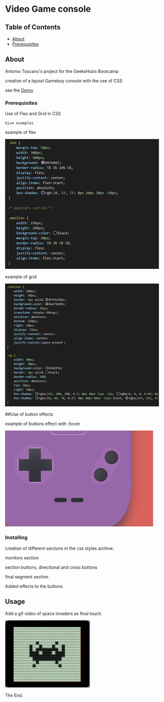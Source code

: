 # Video Game console

## Table of Contents

- [About](#about)
- [Prerequisites](#prerequisites)

## About <a name = "about"></a>

Antonio Toscano's project for the GeeksHubs Bootcamp

creation of a layout Gameboy console with the use of CSS

see the <a href="https://a-toscan.github.io/VideoGame-console/" target="_blank">Demo</a>

### Prerequisites

Use of Flex and Grid in CSS

```
Give examples
```

example of flex

<img src="/img/flex.JPG" alt="example of flex">

example of grid

<img src="/img/grid.JPG" alt="example of grid">

##Use of button effects

example of buttons effect with :hover

<img src="/img/hover.JPG" alt="example of button effect">

### Installing

creation of different sections in the css styles archive.

monitors section

section buttons, directional and cross buttons

final segment section

Added effects to the buttons

## Usage <a name = "usage"></a>

Add a gif video of space invaders as final touch.

<img src="/img/spaceinvaders.JPG" alt="space invaders gif">

The End.
